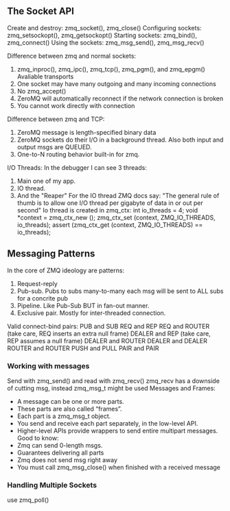 ## The Socket API #
Create and destroy:  zmq_socket(), zmq_close()
Configuring sockets: zmq_setsockopt(), zmq_getsockopt()
Starting sockets: zmq_bind(), zmq_connect()
Using the sockets: zmq_msg_send(), zmq_msg_recv()

Difference between zmq and normal sockets:
1. zmq_inproc(), zmq_ipc(), zmq_tcp(), zmq_pgm(), and zmq_epgm() Avaliable transports
2. One socket may have many outgoing and many incoming connections
3. No zmq_accept()
4. ZeroMQ will automatically reconnect if the network connection is broken
5. You cannot work directly with connection

Difference between zmq and TCP:
1. ZeroMQ message is length-specified binary data
2. ZeroMQ sockets do their I/O in a background thread. Also both input and output msgs are QUEUED.
3. One-to-N routing behavior built-in for zmq.

I/O Threads:
In the debugger I can see 3 threads:
1. Main one of my app.
2. IO thread.
3. And the "Reaper"
For the IO thread ZMQ docs say: "The general rule of thumb is to allow one I/O thread per gigabyte of data in or out per second"
Io thread is created in zmq_ctx:
   int io_threads = 4;
   void *context = zmq_ctx_new ();
   zmq_ctx_set (context, ZMQ_IO_THREADS, io_threads);
   assert (zmq_ctx_get (context, ZMQ_IO_THREADS) == io_threads);

## Messaging Patterns
In the core of ZMQ ideology are patterns:
1. Request-reply
2. Pub-sub. Pubs to subs many-to-many each msg will be sent to ALL subs for a concrite pub
3. Pipeline. Like Pub-Sub BUT in fan-out manner.
4. Exclusive pair. Mostly for inter-threaded connection.

Valid connect-bind pairs:
PUB and SUB
REQ and REP
REQ and ROUTER (take care, REQ inserts an extra null frame)
DEALER and REP (take care, REP assumes a null frame)
DEALER and ROUTER
DEALER and DEALER
ROUTER and ROUTER
PUSH and PULL
PAIR and PAIR

### Working with messages
Send with zmq_send() and read with zmq_recv()
zmq_recv has a downside of cutting msg, instead zmq_msg_t might be used
Messages and Frames:
- A message can be one or more parts.
- These parts are also called “frames”.
- Each part is a zmq_msg_t object.
- You send and receive each part separately, in the low-level API.
- Higher-level APIs provide wrappers to send entire multipart messages.
Good to know:
- Zmq can send 0-length msgs. 
- Guarantees delivering all parts
- Zmq does not send msg right away
- You must call zmq_msg_close() when finished with a received message

### Handling Multiple Sockets
use zmq_poll()
